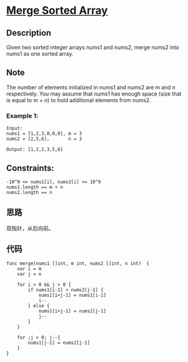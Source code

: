 # [Merge Sorted Array](https://leetcode-cn.com/problems/merge-sorted-array/)

## Description

Given two sorted integer arrays nums1 and nums2, merge nums2 into nums1 as one sorted array.

## Note

The number of elements initialized in nums1 and nums2 are m and n respectively.
You may assume that nums1 has enough space (size that is equal to m + n) to hold additional elements from nums2.

### Example 1:

````
Input:
nums1 = [1,2,3,0,0,0], m = 3
nums2 = [2,5,6],       n = 3

Output: [1,2,2,3,5,6]
````

## Constraints:

````
-10^9 <= nums1[i], nums2[i] <= 10^9
nums1.length == m + n
nums2.length == n
````


## 思路 

双指针，从后向前。

## 代码
````
func merge(nums1 []int, m int, nums2 []int, n int)  {
    var i = m
    var j = n

    for i > 0 && j > 0 {
        if nums1[i-1] > nums2[j-1] {
            nums1[i+j-1] = nums1[i-1]
            i--
        } else {
            nums1[i+j-1] = nums2[j-1]
            j--
        }
    }

    for ;j > 0; j--{
        nums1[j-1] = nums2[j-1]
    }
}
````


